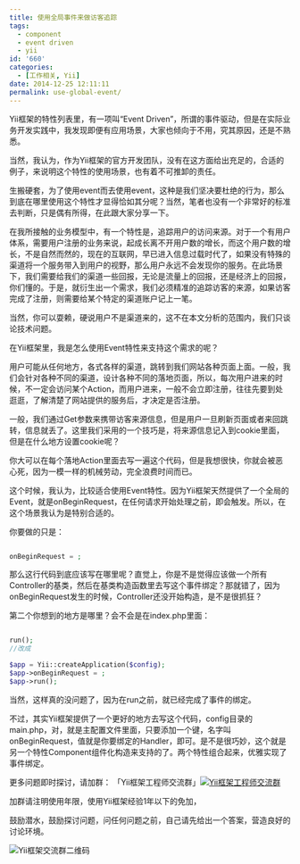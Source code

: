 ```yaml
---
title: 使用全局事件来做访客追踪
tags:
  - component
  - event driven
  - yii
id: '660'
categories:
  - [工作相关, Yii]
date: 2014-12-25 12:11:11
permalink: use-global-event/
---
```


Yii框架的特性列表里，有一项叫“Event Driven”，所谓的事件驱动，但是在实际业务开发实践中，我发现即便有应用场景，大家也倾向于不用，究其原因，还是不熟悉。

当然，我认为，作为Yii框架的官方开发团队，没有在这方面给出充足的，合适的例子，来说明这个特性的使用场景，也有着不可推卸的责任。

生搬硬套，为了使用event而去使用event，这种是我们坚决要杜绝的行为，那么到底在哪里使用这个特性才显得恰如其分呢？当然，笔者也没有一个非常好的标准去判断，只是偶有所得，在此跟大家分享一下。
<!-- more -->
在我所接触的业务模型中，有一个特性是，追踪用户的访问来源。对于一个有用户体系，需要用户注册的业务来说，起成长离不开用户数的增长，而这个用户数的增长，不是自然而然的，现在的互联网，早已进入信息过载时代了，如果没有特殊的渠道将一个服务带入到用户的视野，那么用户永远不会发现你的服务。在此场景下，我们需要给我们的渠道一些回报，无论是流量上的回报，还是经济上的回报，你们懂的。于是，就衍生出一个需求，我们必须精准的追踪访客的来源，如果访客完成了注册，则需要给某个特定的渠道账户记上一笔。

当然，你可以耍赖，硬说用户不是渠道来的，这不在本文分析的范围内，我们只谈论技术问题。

在Yii框架里，我是怎么使用Event特性来支持这个需求的呢？

用户可能从任何地方，各式各样的渠道，跳转到我们网站各种页面上面。一般，我们会针对各种不同的渠道，设计各种不同的落地页面，所以，每次用户进来的时候，不一定会访问某个Action，而用户进来，一般不会立即注册，往往先要到处逛逛，了解清楚了网站提供的服务后，才决定是否注册。

一般，我们通过Get参数来携带访客来源信息，但是用户一旦刷新页面或者来回跳转，信息就丢了。这里我们采用的一个技巧是，将来源信息记入到cookie里面，但是在什么地方设置cookie呢？

你大可以在每个落地Action里面去写一遍这个代码，但是我想很快，你就会被恶心死，因为一模一样的机械劳动，完全浪费时间而已。

这个时候，我认为，比较适合使用Event特性。因为Yii框架天然提供了一个全局的Event，就是onBeginRequest，在任何请求开始处理之前，即会触发。所以，在这个场景我认为是特别合适的。

你要做的只是：

```php

onBeginRequest = ;

```

那么这行代码到底应该写在哪里呢？直觉上，你是不是觉得应该做一个所有Controller的基类，然后在基类构造函数里去写这个事件绑定？那就错了，因为onBeginRequest发生的时候，Controller还没开始构造，是不是很抓狂？

第二个你想到的地方是哪里？会不会是在index.php里面：

```php

run();
//改成

$app = Yii::createApplication($config);
$app->onBeginRequest = ;
$app->run();

```

当然，这样真的没问题了，因为在run之前，就已经完成了事件的绑定。

不过，其实Yii框架提供了一个更好的地方去写这个代码，config目录的main.php，对，就是主配置文件里面，只要添加一个键，名字叫 onBeginRequest，值就是你要绑定的Handler，即可。是不是很巧妙，这个就是另一个特性Component组件化构造来支持的了。两个特性组合起来，优雅实现了事件绑定。


更多问题即时探讨，请加群：
「Yii框架工程师交流群」[![Yii框架工程师交流群](http://pub.idqqimg.com/wpa/images/group.png "Yii框架工程师交流群")](http://shang.qq.com/wpa/qunwpa?idkey=46ef0e8406816995957cd8d138f378ee233708d79066a5cab3d2803efae44d81)

加群请注明使用年限，使用Yii框架经验1年以下的免加，

鼓励潜水，鼓励探讨问题，问任何问题之前，自己请先给出一个答案，营造良好的讨论环境。

![Yii框架交流群二维码](http://sexywp.com/wp-content/uploads/2014/12/1419348551706.png)